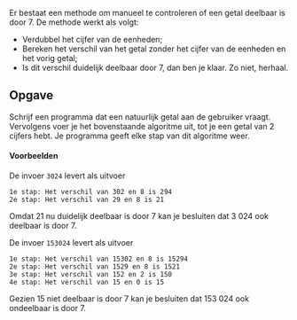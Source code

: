 Er bestaat een methode om manueel te controleren of een getal deelbaar is door 7. De methode werkt als volgt:

- Verdubbel het cijfer van de eenheden;
- Bereken het verschil van het getal zonder het cijfer van de eenheden en het vorig getal;
- Is dit verschil duidelijk deelbaar door 7, dan ben je klaar. Zo niet, herhaal.

## Opgave

Schrijf een programma dat een natuurlijk getal aan de gebruiker vraagt. Vervolgens voer je het bovenstaande algoritme uit, tot je een getal van 2 cijfers hebt. Je programma geeft elke stap van dit algoritme weer.

#### Voorbeelden
De invoer `3024` levert als uitvoer

```
1e stap: Het verschil van 302 en 8 is 294
2e stap: Het verschil van 29 en 8 is 21
```
Omdat 21 nu duidelijk deelbaar is door 7 kan je besluiten dat 3 024 ook deelbaar is door 7.

De invoer `153024` levert als uitvoer

```
1e stap: Het verschil van 15302 en 8 is 15294
2e stap: Het verschil van 1529 en 8 is 1521
3e stap: Het verschil van 152 en 2 is 150
4e stap: Het verschil van 15 en 0 is 15
```
Gezien 15 niet deelbaar is door 7 kan je besluiten dat 153 024 ook ondeelbaar is door 7.